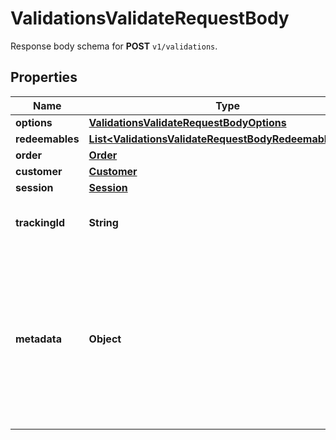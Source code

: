 

# ValidationsValidateRequestBody

Response body schema for **POST** `v1/validations`.

## Properties

| Name | Type | Description |
|------------ | ------------- | ------------- |
|**options** | [**ValidationsValidateRequestBodyOptions**](ValidationsValidateRequestBodyOptions.md) |  |
|**redeemables** | [**List&lt;ValidationsValidateRequestBodyRedeemablesItem&gt;**](ValidationsValidateRequestBodyRedeemablesItem.md) |  |
|**order** | [**Order**](Order.md) |  |
|**customer** | [**Customer**](Customer.md) |  |
|**session** | [**Session**](Session.md) |  |
|**trackingId** | **String** | Is correspondent to Customer&#39;s source_id |
|**metadata** | **Object** | A set of key/value pairs that you can attach to a redemption object. It can be useful for storing additional information about the redemption in a structured format. |



